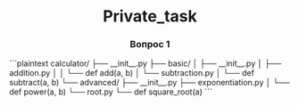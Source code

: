 <h1 align="center">Private_task</a>
<h3 align="center">Вопрос 1</h3>
```plaintext
calculator/
├── __init__.py
├── basic/
│   ├── __init__.py
│   ├── addition.py
│   │   └── def add(a, b)
│   └── subtraction.py
│       └── def subtract(a, b)
└── advanced/
    ├── __init__.py
    ├── exponentiation.py
    │   └── def power(a, b)
    └── root.py
        └── def square_root(a)
```
